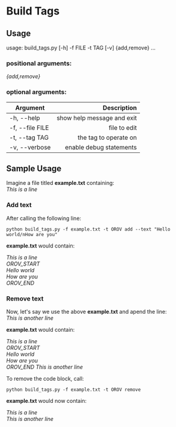 # Build Tags

## Usage
usage: build_tags.py [-h] -f FILE -t TAG [-v] {add,remove} ...

### positional arguments:
  *{add,remove}* 

### optional arguments:

| Argument | Description |
| -------- | ----------: |
| -h, --help | show help message and exit |
| -f, --file FILE | file to edit |
| -t, --tag TAG | the tag to operate on |
| -v, --verbose | enable debug statements |

## Sample Usage

Imagine a file titled **example.txt** containing:  
*This is a line*

### Add text
After calling the following line:

`python build_tags.py -f example.txt -t OROV add --text "Hello world/nHow are you"`

**example.txt** would contain:

*This is a line*  
*OROV_START*  
*Hello world*  
*How are you*  
*OROV_END*

### Remove text
Now, let's say we use the above **example.txt** and apend the line:  
*This is another line*  

**example.txt** would contain:

*This is a line*  
*OROV_START*  
*Hello world*  
*How are you*  
*OROV_END*
*This is another line*

To remove the code block, call:

`python build_tags.py -f example.txt -t OROV remove`

**example.txt** would now contain:  

*This is a line*  
*This is another line*
